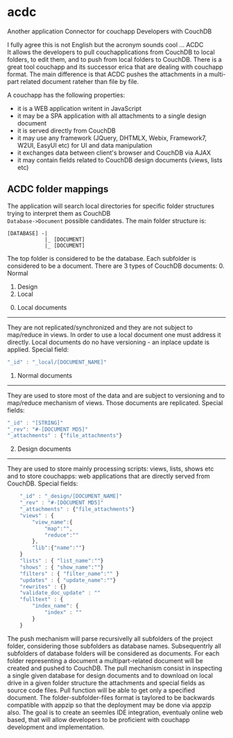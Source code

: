 # acdc
Another application Connector for couchapp Developers with CouchDB

I fully agree this is not English but the acronym sounds cool ... ACDC  
It allows the developers to pull couchapplications from CouchDB to local folders, to edit them,
and to push from local folders to CouchDB. There is a great tool couchapp and its successor erica
that are dealing with couchapp format. The main difference is that ACDC pushes
the attachments in a multi-part related document rateher than file by file.

A couchapp has the following properties:
- it is a WEB application writent in JavaScript
- it may be a SPA application with all attachments to a single design document
- it is served directly from CouchDB
- it may use any framework (JQuery, DHTMLX, Webix, Framework7, W2UI, EasyUI etc) for UI
and data manipulation
- it exchanges data between client's browser and CouchDB via AJAX
- it may contain fields related to CouchDB design documents (views, lists etc)

ACDC folder mappings
----
The application will search local directories for specific folder structures
trying to interpret them as CouchDB  
``` Database->Document ``` possible candidates.
The main folder structure is:
```	
[DATABASE] -|
		    |_ [DOCUMENT]
		    |_ [DOCUMENT]
```
The top folder is considered to be the database. Each subfolder is considered
to be a document.
There are 3 types of CouchDB documents:
0. Normal
1. Design
2. Local

0) Local documents
----
They are not replicated/synchronized and they are not subject to map/reduce
in views. In order to use a local document one must address it directly.
Local documents do no have versioning - an inplace update is applied.
Special field:  
```javascript	
"_id" : "_local/[DOCUMENT_NAME]"
```

1) Normal documents
----
They are used to store most of the data and are subject to versioning and to
map/reduce mechanism of views. Those documents are replicated. Special fields:  
```javascript
"_id" : "[STRING]"
"_rev": "#-[DOCUMENT MD5]"
"_attachments" : {"file_attachments"}
```

2) Design documents
----
They are used to store mainly processing scripts: views, lists, shows etc and to
store couchapps: web applications that are directly served from CouchDB. Special
fields:
```javascript
	"_id" : "_design/[DOCUMENT_NAME]"
	"_rev" : "#-[DOCUMENT MD5]"
	"_attachments" : {"file_attachments"}
	"views" : {
		"view_name":{
			"map":"",
			"reduce":""
		},
		"lib":{"name":""}
	}
	"lists" : { "list_name":""}
	"shows" : { "show_name":""}
	"filters" : { "filter_name":"" }
	"updates" : { "update_name":""}
	"rewrites" : {}
	"validate_doc_update" : ""
	"fulltext" : {
		"index_name": {
			"index" : ""
		}
	}
```
The push mechanism will parse recursivelly all subfolders of the project folder,
considering those subfolders as database names. Subsequentrly all subfolders of database
folders will be considered as documents. For each folder representing a document
a multipart-related document will be created and pushed to CouchDB.
The pull mechanism consist in inspecting a single given database for design documents
and to download on local drive in a given folder structure the attachments and special
fields as source code files. Pull function will be able to get only a specified document.
The folder-subfolder-files format is taylored to be backwards compatible with appzip so
that the deployment may be done via appzip also. The goal is to create an seemles IDE integration,
eventualy online web based, that will allow developers to be proficient with couchapp
development and implementation.
